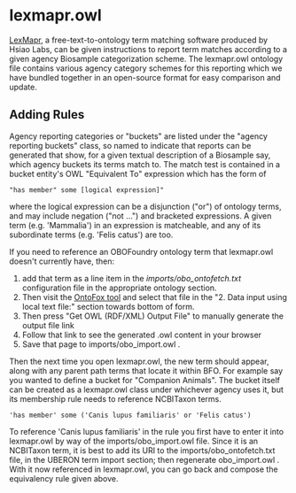 # lexmapr.owl
[LexMapr](https://github.com/Public-Health-Bioinformatics/LexMapr), a free-text-to-ontology term matching software produced by Hsiao Labs, can be given instructions to report term matches according to a given agency Biosample categorization scheme.  The lexmapr.owl ontology file contains various agency category schemes for this reporting which we have bundled together in an open-source format for easy comparison and update.

## Adding Rules
Agency reporting categories or "buckets" are listed under the "agency reporting buckets" class, so named to indicate that reports can be generated that show, for a given textual description of a Biosample say, which agency buckets its terms match to.  The match test is contained in a bucket entity's OWL "Equivalent To" expression which has the form of 

    "has member" some [logical expression]"

where the logical expression can be a disjunction ("or") of ontology terms, and may include negation ("not ...") and bracketed expressions.  A given term (e.g. 'Mammalia') in an expression is matcheable, and any of its subordinate terms (e.g. 'Felis catus') are too.

If you need to reference an OBOFoundry ontology term that lexmapr.owl doesn't currently have, then:

1) add that term as a line item in the *imports/obo_ontofetch.txt* configuration file in the appropriate ontology section.  
2) Then visit the [OntoFox tool](http://ontofox.hegroup.org/) and select that file in the "2. Data input using local text file:" section towards bottom of form.
3) Then press "Get OWL (RDF/XML) Output File" to manually generate the output file link
4) Follow that link to see the generated .owl content in your browser
5) Save that page to imports/obo_import.owl .

Then the next time you open lexmapr.owl, the new term should appear, along with any parent path terms that locate it within BFO.  For example say you wanted to define a bucket for "Companion Animals".  The bucket itself can be created as a lexmapr.owl class under whichever agency uses it, but its membership rule needs to reference NCBITaxon terms.

    'has member' some ('Canis lupus familiaris' or 'Felis catus')

To reference 'Canis lupus familiaris' in the rule you first have to enter it into lexmapr.owl by way of the imports/obo_import.owl file.  Since it is an NCBITaxon term, it is best to add its URI to the imports/obo_ontofetch.txt file, in the UBERON term import section; then regenerate obo_import.owl .  With it now referenced in lexmapr.owl, you can go back and compose the equivalency rule given above.
